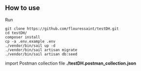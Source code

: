 ## How to use
Run  
```
git clone https://github.com/flouressaint/testDH.git 
cd testDH/
composer install
cp -a .env.example .env
./vendor/bin/sail up -d
./vendor/bin/sail artisan migrate
./vendor/bin/sail artisan db:seed
```

import Postman collection file
**./testDH.postman_collection.json**




